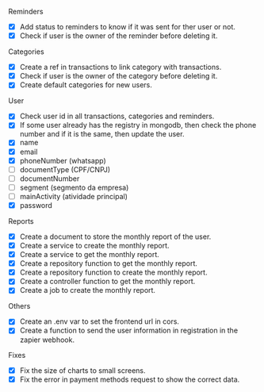 Reminders

- [x] Add status to reminders to know if it was sent for ther user or not.
- [x] Check if user is the owner of the reminder before deleting it.

Categories

- [x] Create a ref in transactions to link category with transactions.
- [x] Check if user is the owner of the category before deleting it.
- [x] Create default categories for new users.

User

- [x] Check user id in all transactions, categories and reminders.
- [x] If some user already has the registry in mongodb, then check the phone number and if it is the same, then update the user.
- [x] name
- [x] email
- [x] phoneNumber (whatsapp)
- [ ] documentType (CPF/CNPJ)
- [ ] documentNumber
- [ ] segment (segmento da empresa)
- [ ] mainActivity (atividade principal)
- [x] password

Reports

- [x] Create a document to store the monthly report of the user.
- [x] Create a service to create the monthly report.
- [x] Create a service to get the monthly report.
- [x] Create a repository function to get the monthly report.
- [x] Create a repository function to create the monthly report.
- [x] Create a controller function to get the monthly report.
- [x] Create a job to create the monthly report.

Others

- [x] Create an .env var to set the frontend url in cors.
- [x] Create a function to send the user information in registration in the zapier webhook.

Fixes

- [x] Fix the size of charts to small screens.
- [x] Fix the error in payment methods request to show the correct data.
